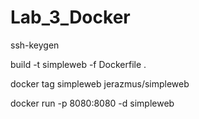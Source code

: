 # Lab_3_Docker

ssh-keygen
 
 build -t simpleweb -f Dockerfile .
 
 docker tag simpleweb jerazmus/simpleweb
 
 docker run -p 8080:8080 -d simpleweb
